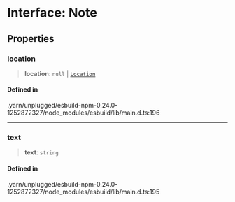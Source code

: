 # Interface: Note

## Properties

### location

> **location**: `null` \| [`Location`](Location.md)

#### Defined in

.yarn/unplugged/esbuild-npm-0.24.0-1252872327/node\_modules/esbuild/lib/main.d.ts:196

***

### text

> **text**: `string`

#### Defined in

.yarn/unplugged/esbuild-npm-0.24.0-1252872327/node\_modules/esbuild/lib/main.d.ts:195
